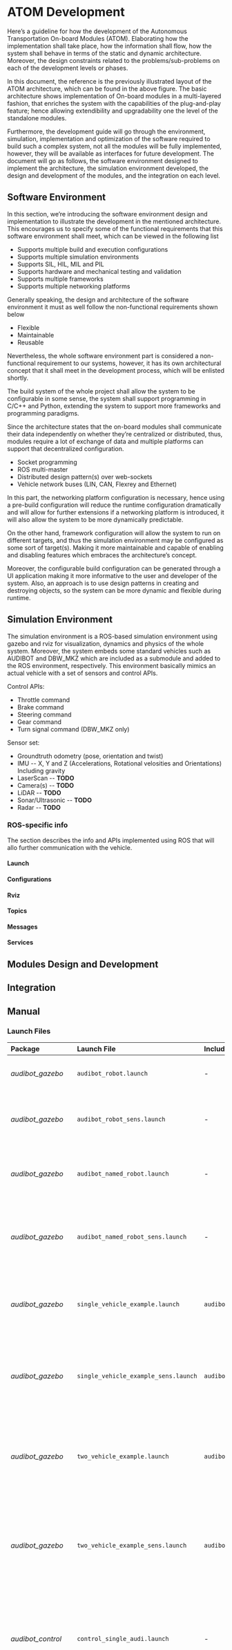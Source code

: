 # ATOM Development

Here’s a guideline for how the development of the Autonomous Transportation On-board Modules (ATOM). Elaborating how the implementation shall take place, how the information shall flow, how the system shall behave in terms of the static and dynamic architecture. Moreover, the design constraints related to the problems/sub-problems on each of the development levels or phases.

In this document, the reference is the previously illustrated layout of the ATOM architecture, which can be found in the above figure. The basic architecture shows implementation of On-board modules in a multi-layered fashion, that enriches the system with the capabilities of the plug-and-play feature; hence allowing extendibility and upgradability one the level of the standalone modules.

Furthermore, the development guide will go through the environment, simulation, implementation and optimization of the software required to build such a complex system, not all the modules will be fully implemented, however, they will be available as interfaces for future development. The document will go as follows, the software environment designed to implement the architecture, the simulation environment developed, the design and development of the modules, and the integration on each level.

## Software Environment

In this section, we’re introducing the software environment design and implementation to illustrate the development in the mentioned architecture. This encourages us to specify some of the functional requirements that this software environment shall meet, which can be viewed in the following list

- Supports multiple build and execution configurations
- Supports multiple simulation environments
- Supports SIL, HIL, MIL and PIL
- Supports hardware and mechanical testing and validation
- Supports multiple frameworks
- Supports multiple networking platforms

Generally speaking, the design and architecture of the software environment it must as well follow the non-functional requirements shown below

- Flexible
- Maintainable
- Reusable

Nevertheless, the whole software environment part is considered a non-functional requirement to our systems, however, it has its own architectural concept that it shall meet in the development process, which will be enlisted shortly.

The build system of the whole project shall allow the system to be configurable in some sense, the system shall support programming in C/C++ and Python, extending the system to support more frameworks and programming paradigms.

Since the architecture states that the on-board modules shall communicate their data independently on whether they’re centralized or distributed, thus, modules require a lot of exchange of data and multiple platforms can support that decentralized configuration.

- Socket programming
- ROS multi-master
- Distributed design pattern(s) over web-sockets
- Vehicle network buses (LIN, CAN, Flexrey and Ethernet)

In this part, the networking platform configuration is necessary, hence using a pre-build configuration will reduce the runtime configuration dramatically and will allow for further extensions if a networking platform is introduced, it will also allow the system to be more dynamically predictable.

On the other hand, framework configuration will allow the system to run on different targets, and thus the simulation environment may be configured as some sort of target(s). Making it more maintainable and capable of enabling and disabling features which embraces the architecture’s concept.

Moreover, the configurable build configuration can be generated through a UI application making it more informative to the user and developer of the system. Also, an approach is to use design patterns in creating and destroying objects, so the system can be more dynamic and flexible during runtime.

## Simulation Environment

The simulation environment is a ROS-based simulation environment using gazebo and rviz for visualization, dynamics and physics of the whole system. Moreover, the system embeds some standard vehicles such as AUDIBOT and DBW_MKZ which are included as a submodule and added to the ROS environment, respectively. This environment basically mimics an actual vehicle with a set of sensors and control APIs.

Control APIs:

- Throttle command
- Brake command
- Steering command
- Gear command
- Turn signal command (DBW_MKZ only)

Sensor set:

- Groundtruth odometry (pose, orientation and twist)
- IMU -- X, Y and Z (Accelerations, Rotational velosities and Orientations) Including gravity
- LaserScan -- **TODO**
- Camera(s) -- **TODO**
- LiDAR -- **TODO**
- Sonar/Ultrasonic -- **TODO**
- Radar -- **TODO**

### ROS-specific info

The section describes the info and APIs implemented using ROS that will allo further communication with the vehicle.

#### Launch

#### Configurations

#### Rviz

#### Topics

#### Messages

#### Services

## Modules Design and Development

## Integration

## Manual

### Launch Files

| **Package**       | **Launch File**   | **Includes**  | **Description** |
|:-------------     |:----------------- |:------------- | ----------------- |
| *audibot_gazebo*  |`audibot_robot.launch`  | - | Spawns a single URDF of the audibot |
| *audibot_gazebo*  |`audibot_robot_sens.launch`  | - | Spawns a single URDF of the audibot with sensors |
| *audibot_gazebo*  |`audibot_named_robot.launch`  | - | Spawns the multiple URDFs (Orange & Blue) of the audibot |
| *audibot_gazebo*  |`audibot_named_robot_sens.launch` | - | Spawns the multiple URDFs (Orange & Blue) of the audibot with sensors |
| *audibot_gazebo*  |`single_vehicle_example.launch`  | `audibot_robot.launch`  | Launches a single URDF of the audibot along with Gazebo world |
| *audibot_gazebo*  |`single_vehicle_example_sens.launch`  | `audibot_robot_sens.launch`  | Launches a single URDF of the audibot with sensors along with Gazebo world |
| *audibot_gazebo*  |`two_vehicle_example.launch`  | `audibot_named_robot.launch` | Launches the multiple URDFs (Orange & Blue) of the audibot along with Gazebo world |
| *audibot_gazebo*  |`two_vehicle_example_sens.launch`  | `audibot_named_robot_sens.launch` | Launches the multiple URDFs (Orange & Blue) of the audibot with sensors along with Gazebo world |
| *audibot_control* |`control_single_audi.launch`  | - | Launches the nodes responsible for converting the CMD to lat and lot control for a single vehicle |
| *audibot_control* |`control_orange_audi.launch`  | - | Launches the nodes responsible for converting the CMD to lat and lot control for the orange vehicle |
| *audibot_control* |`control_blue_audi.launch`  | - | Launches the nodes responsible for converting the CMD to lat and lot control for the blue vehicle |
| *audibot_control* |`manual_control_single_audi.launch`  | `control_single_audi.launch` | Launches the node of keyboard control and remaps the required topics of a single vehicle |
| *audibot_control* |`manual_control_orange_audi.launch`  | `control_orange_audi.launch` | Launches the node of keyboard control and remaps the required topics of the orange vehicle |
| *audibot_control* | `manual_control_blue_audi.launch`  | `control_blue_audi.launch` | Launches the node of keyboard control and remaps the required topics of the blue vehicle |
| *audibot_odometry*|`odom_single_audi.launch`  | - | Launches the node that publishes the groundtruth odometry of a single vehicle |
| *audibot_odometry*|`odom_orange_audi.launch`  | - | Launches the node that publishes the groundtruth odometry of the orange vehicle |
| *audibot_odometry*|`odom_blue_audi.launch`  | - | Launches the node that publishes the groundtruth odometry of the blue vehicle |
| *audibot_odometry*|`odom_two_audi.launch`  | `odom_orange_audi.launch`, `odom_blue_audi.launch` | Launches the nodes that publish the groundtruth odometry of the two vehicles |